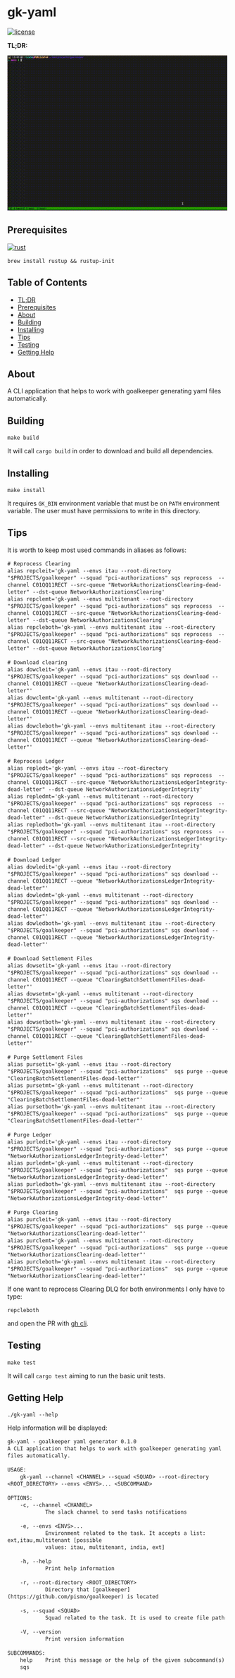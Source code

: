 # gk-yaml 
[![license](https://img.shields.io/badge/license-MIT-blue?style=flat-square)](https://github.com/r1cm3d/gk-yaml/blob/master/LICENSE)

**TL;DR:**

![](assets/demo.gif)

## Prerequisites
[![rust](https://img.shields.io/badge/rust-2021-orange?style=flat-square)](https://github.com/rust-lang/rust)
``` console
brew install rustup && rustup-init
```

## Table of Contents
* [TL;DR](#ppsch)
* [Prerequisites](#prerequisites)
* [About](#about-the-project)
* [Building](#building)
* [Installing](#installing)
* [Tips](#tips)
* [Testing](#testing)
* [Getting Help](#getting-help)

## About
A CLI application that helps to work with goalkeeper generating yaml files automatically.

## Building 
```
make build
```
It will call `cargo build` in order to download and build all dependencies.

## Installing
```
make install
```
It requires `GK_BIN` environment variable that must be on `PATH` environment variable. The user must have permissions to
write in this directory.

## Tips 
It is worth to keep most used commands in aliases as follows:
``` console
# Reprocess Clearing
alias repcleit='gk-yaml --envs itau --root-directory "$PROJECTS/goalkeeper" --squad "pci-authorizations" sqs reprocess  --channel C01QQ11RECT --src-queue "NetworkAuthorizationsClearing-dead-letter" --dst-queue NetworkAuthorizationsClearing'
alias repclemt='gk-yaml --envs multitenant --root-directory "$PROJECTS/goalkeeper" --squad "pci-authorizations" sqs reprocess  --channel C01QQ11RECT --src-queue "NetworkAuthorizationsClearing-dead-letter" --dst-queue NetworkAuthorizationsClearing'
alias repcleboth='gk-yaml --envs multitenant itau --root-directory "$PROJECTS/goalkeeper" --squad "pci-authorizations" sqs reprocess  --channel C01QQ11RECT --src-queue "NetworkAuthorizationsClearing-dead-letter" --dst-queue NetworkAuthorizationsClearing'

# Download clearing
alias dowcleit='gk-yaml --envs itau --root-directory "$PROJECTS/goalkeeper" --squad "pci-authorizations" sqs download --channel C01QQ11RECT --queue "NetworkAuthorizationsClearing-dead-letter"'
alias dowclemt='gk-yaml --envs multitenant --root-directory "$PROJECTS/goalkeeper" --squad "pci-authorizations" sqs download --channel C01QQ11RECT --queue "NetworkAuthorizationsClearing-dead-letter"'
alias dowcleboth='gk-yaml --envs multitenant itau --root-directory "$PROJECTS/goalkeeper" --squad "pci-authorizations" sqs download --channel C01QQ11RECT --queue "NetworkAuthorizationsClearing-dead-letter"'

# Reprocess Ledger
alias repledt='gk-yaml --envs itau --root-directory "$PROJECTS/goalkeeper" --squad "pci-authorizations" sqs reprocess  --channel C01QQ11RECT --src-queue "NetworkAuthorizationsLedgerIntegrity-dead-letter" --dst-queue NetworkAuthorizationsLedgerIntegrity'
alias repledmt='gk-yaml --envs multitenant --root-directory "$PROJECTS/goalkeeper" --squad "pci-authorizations" sqs reprocess  --channel C01QQ11RECT --src-queue "NetworkAuthorizationsLedgerIntegrity-dead-letter" --dst-queue NetworkAuthorizationsLedgerIntegrity'
alias repledboth='gk-yaml --envs multitenant itau --root-directory "$PROJECTS/goalkeeper" --squad "pci-authorizations" sqs reprocess  --channel C01QQ11RECT --src-queue "NetworkAuthorizationsLedgerIntegrity-dead-letter" --dst-queue NetworkAuthorizationsLedgerIntegrity'

# Download Ledger
alias dowledit='gk-yaml --envs itau --root-directory "$PROJECTS/goalkeeper" --squad "pci-authorizations" sqs download --channel C01QQ11RECT --queue "NetworkAuthorizationsLedgerIntegrity-dead-letter"'
alias dowledmt='gk-yaml --envs multitenant --root-directory "$PROJECTS/goalkeeper" --squad "pci-authorizations" sqs download --channel C01QQ11RECT --queue "NetworkAuthorizationsLedgerIntegrity-dead-letter"'
alias dowledboth='gk-yaml --envs multitenant itau --root-directory "$PROJECTS/goalkeeper" --squad "pci-authorizations" sqs download --channel C01QQ11RECT --queue "NetworkAuthorizationsLedgerIntegrity-dead-letter"'
 
# Download Settlement Files 
alias dowsetit='gk-yaml --envs itau --root-directory "$PROJECTS/goalkeeper" --squad "pci-authorizations" sqs download --channel C01QQ11RECT --queue "ClearingBatchSettlementFiles-dead-letter"'
alias dowsetmt='gk-yaml --envs multitenant --root-directory "$PROJECTS/goalkeeper" --squad "pci-authorizations" sqs download --channel C01QQ11RECT --queue "ClearingBatchSettlementFiles-dead-letter"'
alias dowsetboth='gk-yaml --envs multitenant itau --root-directory "$PROJECTS/goalkeeper" --squad "pci-authorizations" sqs download --channel C01QQ11RECT --queue "ClearingBatchSettlementFiles-dead-letter"'

# Purge Settlement Files 
alias pursetit='gk-yaml --envs itau --root-directory "$PROJECTS/goalkeeper" --squad "pci-authorizations"  sqs purge --queue "ClearingBatchSettlementFiles-dead-letter"'
alias pursetmt='gk-yaml --envs multitenant --root-directory "$PROJECTS/goalkeeper" --squad "pci-authorizations"  sqs purge --queue "ClearingBatchSettlementFiles-dead-letter"'
alias pursetboth='gk-yaml --envs multitenant itau --root-directory "$PROJECTS/goalkeeper" --squad "pci-authorizations"  sqs purge --queue "ClearingBatchSettlementFiles-dead-letter"'

# Purge Ledger 
alias purledit='gk-yaml --envs itau --root-directory "$PROJECTS/goalkeeper" --squad "pci-authorizations"  sqs purge --queue "NetworkAuthorizationsLedgerIntegrity-dead-letter"'
alias purledmt='gk-yaml --envs multitenant --root-directory "$PROJECTS/goalkeeper" --squad "pci-authorizations"  sqs purge --queue "NetworkAuthorizationsLedgerIntegrity-dead-letter"'
alias purledboth='gk-yaml --envs multitenant itau --root-directory "$PROJECTS/goalkeeper" --squad "pci-authorizations"  sqs purge --queue "NetworkAuthorizationsLedgerIntegrity-dead-letter"'

# Purge Clearing 
alias purcleit='gk-yaml --envs itau --root-directory "$PROJECTS/goalkeeper" --squad "pci-authorizations"  sqs purge --queue "NetworkAuthorizationsClearing-dead-letter"'
alias purclemt='gk-yaml --envs multitenant --root-directory "$PROJECTS/goalkeeper" --squad "pci-authorizations"  sqs purge --queue "NetworkAuthorizationsClearing-dead-letter"'
alias purcleboth='gk-yaml --envs multitenant itau --root-directory "$PROJECTS/goalkeeper" --squad "pci-authorizations"  sqs purge --queue "NetworkAuthorizationsClearing-dead-letter"'
```

If one want to reprocess Clearing DLQ for both environments I only have to type:
```
repcleboth
```
and open the PR with [gh cli](https://github.com/cli/cli).

## Testing 
```
make test 
```
It will call `cargo test` aiming to run the basic unit tests.

## Getting Help

```console
./gk-yaml --help
```

Help information will be displayed:

```console
gk-yaml - goalkeeper yaml generator 0.1.0
A CLI application that helps to work with goalkeeper generating yaml files automatically.

USAGE:
    gk-yaml --channel <CHANNEL> --squad <SQUAD> --root-directory <ROOT_DIRECTORY> --envs <ENVS>... <SUBCOMMAND>

OPTIONS:
    -c, --channel <CHANNEL>
            The slack channel to send tasks notifications

    -e, --envs <ENVS>...
            Environment related to the task. It accepts a list: ext,itau,multitenant [possible
            values: itau, multitenant, india, ext]

    -h, --help
            Print help information

    -r, --root-directory <ROOT_DIRECTORY>
            Directory that [goalkeeper](https://github.com/pismo/goalkeeper) is located

    -s, --squad <SQUAD>
            Squad related to the task. It is used to create file path

    -V, --version
            Print version information

SUBCOMMANDS:
    help    Print this message or the help of the given subcommand(s)
    sqs   
```
